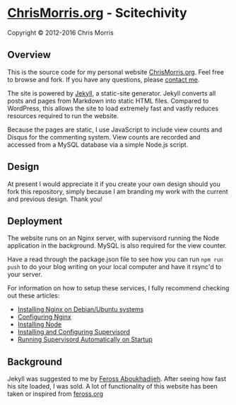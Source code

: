 # [ChrisMorris.org](https://chrismorris.org) - Scitechivity

Copyright © 2012-2016 Chris Morris

Overview
--------
This is the source code for my personal website [ChrisMorris.org](https://chrismorris.org). Feel free to browse and fork. If you have any questions, please [contact me](https://twitter.com/ChrisMorrisOrg).

The site is powered by [Jekyll](http://jekyllrb.com/), a static-site generator. Jekyll converts all posts and pages from Markdown into static HTML files. Compared to WordPress, this allows the site to load extremely fast and vastly reduces resources required to run the website.

Because the pages are static, I use JavaScript to include view counts and Disqus for the commenting system. View counts are recorded and accessed from a MySQL database via a simple Node.js script.

Design
------
At present I would appreciate it if you create your own design should you fork this repository, simply because I am branding my work with the current and previous design. Thank you!

Deployment
----------
The website runs on an Nginx server, with supervisord running the Node application in the background. MySQL is also required for the view counter.

Have a read through the package.json file to see how you can run `npm run push` to do your blog writing on your local computer and have it rsync'd to your server.

For information on how to setup these services, I fully recommend checking out these articles:

- [Installing Nginx on Debian/Ubuntu systems](https://www.linode.com/docs/websites/nginx/nginx-web-server-debian-8)
- [Configuring Nginx](https://www.linode.com/docs/websites/nginx/how-to-configure-nginx)
- [Installing Node](https://www.linode.com/docs/websites/nodejs/how-to-install-nodejs-and-nginx-on-debian)
- [Installing and Configuring Supervisord](http://supervisord.org/installing.html)
- [Running Supervisord Automatically on Startup](http://supervisord.org/running.html#running-supervisord-automatically-on-startup)

Background
----------
Jekyll was suggested to me by [Feross Aboukhadijeh](http://feross.org/). After seeing how fast his site loaded, I was sold. A lot of functionality of this website has been taken or inspired from [feross.org](https://github.com/feross/feross.org)
